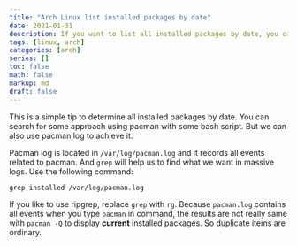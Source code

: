 ```yaml
---
title: "Arch Linux list installed packages by date"
date: 2021-01-31 
description: If you want to list all installed packages by date, you can simplily grep sufficient information in pacman log
tags: [linux, arch]
categories: [arch]
series: []
toc: false
math: false
markup: md
draft: false
---
```


This is a simple tip to determine all installed packages by date. You can search for some approach using pacman with some bash script. But we can also use pacman log to achieve it.

Pacman log is located in `/var/log/pacman.log` and it records all events related to pacman. And `grep` will help us to find what we want in massive logs. Use the following command:

```
grep installed /var/log/pacman.log
```

If you like to use ripgrep, replace `grep` with `rg`. Because `pacman.log` contains all events when you type `pacman` in command, the results are not really same with `pacman -Q` to display **current** installed packages. So duplicate items are ordinary.
